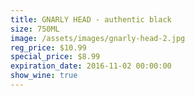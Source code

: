 ```yaml
---
title: GNARLY HEAD - authentic black
size: 750ML
image: /assets/images/gnarly-head-2.jpg
reg_price: $10.99
special_price: $8.99
expiration_date: 2016-11-02 00:00:00
show_wine: true
---
```



